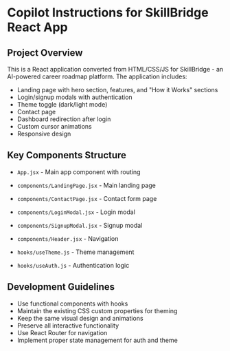 # Copilot Instructions for SkillBridge React App

<!-- Use this file to provide workspace-specific custom instructions to Copilot. For more details, visit https://code.visualstudio.com/docs/copilot/copilot-customization#_use-a-githubcopilotinstructionsmd-file -->

## Project Overview
This is a React application converted from HTML/CSS/JS for SkillBridge - an AI-powered career roadmap platform. The application includes:

- Landing page with hero section, features, and "How it Works" sections
- Login/signup modals with authentication
- Theme toggle (dark/light mode)
- Contact page
- Dashboard redirection after login
- Custom cursor animations
- Responsive design

## Key Components Structure
- `App.jsx` - Main app component with routing
- `components/LandingPage.jsx` - Main landing page
- `components/ContactPage.jsx` - Contact form page
- `components/LoginModal.jsx` - Login modal
- `components/SignupModal.jsx` - Signup modal
- `components/Header.jsx` - Navigation 

- `hooks/useTheme.js` - Theme management
- `hooks/useAuth.js` - Authentication logic

## Development Guidelines
- Use functional components with hooks
- Maintain the existing CSS custom properties for theming
- Keep the same visual design and animations
- Preserve all interactive functionality
- Use React Router for navigation
- Implement proper state management for auth and theme

